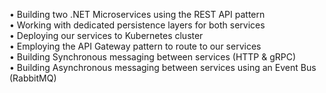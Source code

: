 • Building two .NET Microservices using the REST API pattern <br />
• Working with dedicated persistence layers for both services <br />
• Deploying our services to Kubernetes cluster <br />
• Employing the API Gateway pattern to route to our services <br />
• Building Synchronous messaging between services (HTTP & gRPC) <br />
• Building Asynchronous messaging between services using an Event Bus (RabbitMQ) <br />
